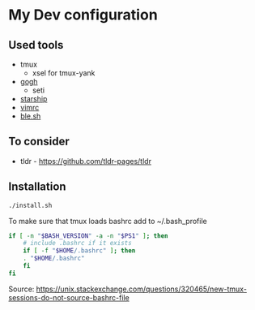 # My Dev configuration

## Used tools

* tmux
  * xsel for tmux-yank
* [gogh](https://github.com/Gogh-Co/Gogh)
  * seti
* [starship](https://github.com/starship/starship)
* [vimrc](https://github.com/amix/vimrc)
* [ble.sh](https://github.com/akinomyoga/ble.sh)


## To consider

* tldr - https://github.com/tldr-pages/tldr


## Installation

``` bash
./install.sh
```

To make sure that tmux loads bashrc add to ~/.bash_profile

``` sh
if [ -n "$BASH_VERSION" -a -n "$PS1" ]; then
    # include .bashrc if it exists
    if [ -f "$HOME/.bashrc" ]; then
    . "$HOME/.bashrc"
    fi
fi
```

Source: https://unix.stackexchange.com/questions/320465/new-tmux-sessions-do-not-source-bashrc-file
